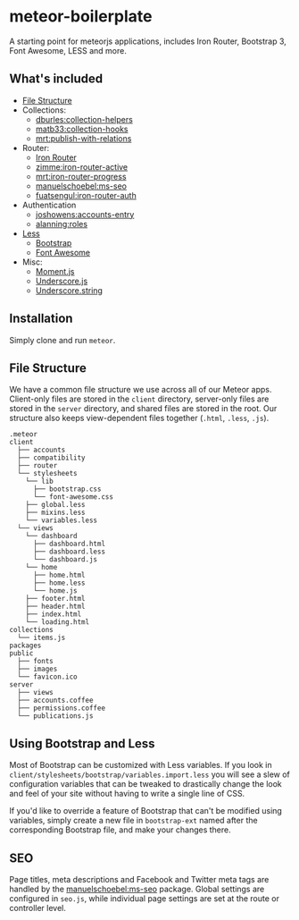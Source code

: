 # meteor-boilerplate

A starting point for meteorjs applications, includes Iron Router, Bootstrap 3, Font Awesome, LESS and more.

## What's included

* [File Structure](#file-structure)
* Collections:
  * [dburles:collection-helpers](https://github.com/dburles/meteor-collection-helpers)
  * [matb33:collection-hooks](https://github.com/matb33/meteor-collection-hooks)
  * [mrt:publish-with-relations](https://github.com/svasva/meteor-publish-with-relations)
* Router:
  * [Iron Router](https://github.com/EventedMind/iron-router)
  * [zimme:iron-router-active](https://github.com/zimme/meteor-iron-router-active)
  * [mrt:iron-router-progress](https://github.com/Multiply/iron-router-progress/)
  * [manuelschoebel:ms-seo](https://github.com/DerMambo/ms-seo)
  * [fuatsengul:iron-router-auth](https://github.com/XpressiveCode/iron-router-auth)
* Authentication
  * [joshowens:accounts-entry](https://github.com/Differential/accounts-entry/)
  * [alanning:roles](https://github.com/alanning/meteor-roles)
* [Less](http://lesscss.org)
  * [Bootstrap](http://getbootstrap.com)
  * [Font Awesome](http://fontawesome.io)
* Misc:
  * [Moment.js](http://momentjs.com/)
  * [Underscore.js](http://underscorejs.org/)
  * [Underscore.string](http://epeli.github.io/underscore.string/)

## Installation

Simply clone and run `meteor`.

## <a name="file-structure"></a> File Structure

We have a common file structure we use across all of our Meteor apps. Client-only files are stored in the `client` directory, server-only files are stored in the `server` directory, and shared files are stored in the root. Our structure also keeps view-dependent files together (`.html`, `.less`, `.js`).

```
.meteor
client
  ├── accounts
  ├── compatibility
  ├── router
  └── stylesheets
    └── lib
      ├── bootstrap.css
      └── font-awesome.css
    ├── global.less
    ├── mixins.less
    └── variables.less
  └── views
    └── dashboard
      ├── dashboard.html
      ├── dashboard.less
      └── dashboard.js
    └── home
      ├── home.html
      ├── home.less
      └── home.js
    ├── footer.html
    ├── header.html
    ├── index.html
    └── loading.html
collections
  └── items.js
packages
public
  ├── fonts
  ├── images
  └── favicon.ico
server
  ├── views
  ├── accounts.coffee
  ├── permissions.coffee
  └── publications.js
```

## Using Bootstrap and Less

Most of Bootstrap can be customized with Less variables. If you look in `client/stylesheets/bootstrap/variables.import.less` you will see a slew of configuration variables that can be tweaked to drastically change the look and feel of your site without having to write a single line of CSS.

If you'd like to override a feature of Bootstrap that can't be modified using variables, simply create a new file in `bootstrap-ext` named after the corresponding Bootstrap file, and make your changes there.

## SEO

Page titles, meta descriptions and Facebook and Twitter meta tags are handled by the [manuelschoebel:ms-seo](https://github.com/DerMambo/ms-seo) package. Global settings are configured in `seo.js`, while individual page settings are set at the route or controller level.
